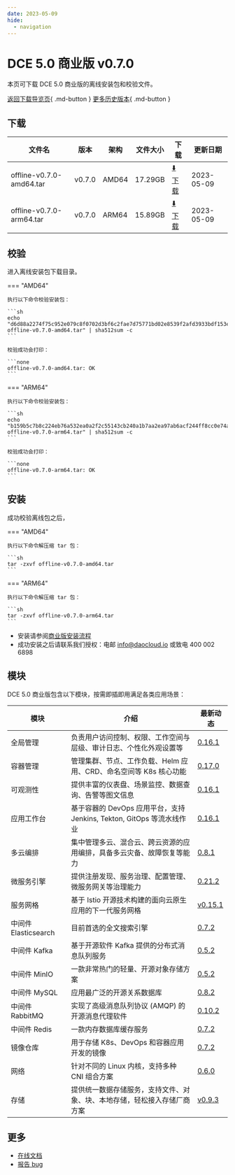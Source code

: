 ```yaml
---
date: 2023-05-09
hide:
  - navigation
---
```


# DCE 5.0 商业版 v0.7.0

本页可下载 DCE 5.0 商业版的离线安装包和校验文件。

[返回下载导览页](../index.md#_2){ .md-button } [更多历史版本](./dce5-installer-history.md){ .md-button }

## 下载

| 文件名                      | 版本    | 架构 | 文件大小 | 下载                                           | 更新日期   |
| ----------------------------- | ------- | -------- | ---------------------------------------------- | ---------- | ----------------------------- |
| offline-v0.7.0-amd64.tar | v0.7.0 | AMD64 | 17.29GB | [:arrow_down: 下载](https://qiniu-download-public.daocloud.io/DaoCloud_Enterprise/dce5/offline-v0.7.0-amd64.tar) | 2023-05-09 |
| offline-v0.7.0-arm64.tar | v0.7.0 | ARM64 | 15.89GB | [:arrow_down: 下载](https://qiniu-download-public.daocloud.io/DaoCloud_Enterprise/dce5/offline-v0.7.0-arm64.tar) | 2023-05-09 |

## 校验

进入离线安装包下载目录。

=== "AMD64"

    执行以下命令校验安装包：

    ```sh
    echo "d6d88a2274f75c952e079c8f0702d3bf6c2fae7d75771bd02e8539f2afd3933bdf153e5cb41237ce5285b04fd6fb6075389ea80f16713bdfbe620f86509eee42  offline-v0.7.0-amd64.tar" | sha512sum -c
    ```

    校验成功会打印：

    ```none
    offline-v0.7.0-amd64.tar: OK
    ```

=== "ARM64"

    执行以下命令校验安装包：

    ```sh
    echo "b159b5c7b8c224eb76a532ea0a2f2c55143cb240a1b7aa2ea97ab6acf244ff8cc0e74a46150c4ffa8d79409950573067ff5f9f8841fecb2af36ed20c4ffc048d  offline-v0.7.0-arm64.tar" | sha512sum -c
    ```

    校验成功会打印：

    ```none
    offline-v0.7.0-arm64.tar: OK
    ```

## 安装

成功校验离线包之后，

=== "AMD64"

    执行以下命令解压缩 tar 包：

    ```sh
    tar -zxvf offline-v0.7.0-amd64.tar
    ```

=== "ARM64"

    执行以下命令解压缩 tar 包：

    ```sh
    tar -zxvf offline-v0.7.0-arm64.tar
    ```

- 安装请参阅[商业版安装流程](../../install/commercial/start-install.md)
- 成功安装之后请联系我们授权：电邮 info@daocloud.io 或致电 400 002 6898

## 模块

DCE 5.0 商业版包含以下模块，按需即插即用满足各类应用场景：

| 模块                 | 介绍                                                                     | 最新动态                                                      |
| -------------------- | ------------------------------------------------------------------------ | ------------------------------------------------------------- |
| 全局管理             | 负责用户访问控制、权限、工作空间与层级、审计日志、个性化外观设置等             | [0.16.1](../../ghippo/intro/release-notes.md#v0161)    |
| 容器管理             | 管理集群、节点、工作负载、Helm 应用、CRD、命名空间等 K8s 核心功能        | [0.17.0](../../kpanda/intro/release-notes.md#v0170)    |
| 可观测性             | 提供丰富的仪表盘、场景监控、数据查询、告警等图文信息                     | [0.16.1](../../insight/intro/releasenote.md#v0161)     |
| 应用工作台           | 基于容器的 DevOps 应用平台，支持 Jenkins, Tekton, GitOps 等流水线作业    | [0.16.1](../../amamba/intro/release-notes.md#v0161)      |
| 多云编排             | 集中管理多云、混合云、跨云资源的应用编排，具备多云灾备、故障恢复等能力   | [0.8.1](../../kairship/intro/release-notes.md#v081)         |
| 微服务引擎           | 提供注册发现、服务治理、配置管理、微服务网关等治理能力                   | [0.21.2](../../skoala/intro/release-notes.md#v0212)             |
| 服务网格             | 基于 Istio 开源技术构建的面向云原生应用的下一代服务网格                  | [v0.15.1](../../mspider/intro/release-notes.md#v0151)          |
| 中间件 Elasticsearch | 目前首选的全文搜索引擎                                                   | [0.7.2](../../middleware/elasticsearch/release-notes.md#v072) |
| 中间件 Kafka         | 基于开源软件 Kafka 提供的分布式消息队列服务                              | [0.5.2](../../middleware/kafka/release-notes.md#v052)          |
| 中间件 MinIO         | 一款非常热门的轻量、开源对象存储方案                                     | [0.5.2](../../middleware/minio/release-notes.md#v052)          |
| 中间件 MySQL         | 应用最广泛的开源关系数据库                                               | [0.8.2](../../middleware/mysql/release-notes.md#v082)           |
| 中间件 RabbitMQ      | 实现了高级消息队列协议 (AMQP) 的开源消息代理软件                         | [0.10.2](../../middleware/rabbitmq/release-notes.md#v0102)        |
| 中间件 Redis         | 一款内存数据库缓存服务                                                   | [0.7.2](../../middleware/redis/release-notes.md#v072)           |
| 镜像仓库             | 用于存储 K8s、DevOps 和容器应用开发的镜像                                | [0.7.2](../../kangaroo/intro/release-notes.md)                            |
| 网络                 | 针对不同的 Linux 内核，支持多种 CNI 组合方案                             | [0.6.0](../../network/intro/releasenotes.md#v060)                            |
| 存储                 | 提供统一数据存储服务，支持文件、对象、块、本地存储，轻松接入存储厂商方案 | [v0.9.3](../../storage/hwameistor/releasenotes.md#v093)                            |

## 更多

- [在线文档](../../dce/index.md)
- [报告 bug](https://github.com/DaoCloud/DaoCloud-docs/issues)

